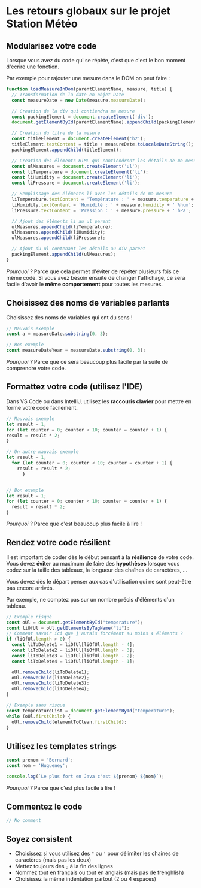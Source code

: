# Les retours globaux sur le projet Station Météo

## Modularisez votre code

Lorsque vous avez du code qui se répète, c'est que c'est le bon moment d'écrire une fonction.

Par exemple pour rajouter une mesure dans le DOM on peut faire :

```javascript
function loadMeasureInDom(parentElementName, measure, title) {
  // Transformation de la date en objet Date
  const measureDate = new Date(measure.measureDate);

  // Creation de la div qui contiendra ma mesure
  const packingElement = document.createElement('div');
  document.getElementById(parentElementName).appendChild(packingElement);

  // Creation du titre de la mesure
  const titleElement = document.createElement('h2');
  titleElement.textContent = title + measureDate.toLocaleDateString();
  packingElement.appendChild(titleElement);

  // Creation des éléments HTML qui contiendront les détails de ma mesure
  const ulMeasures = document.createElement('ul');
  const liTemperature = document.createElement('li');
  const liHumidity = document.createElement('li');
  const liPressure = document.createElement('li');

  // Remplissage des éléments li avec les détails de ma mesure
  liTemperature.textContent = 'Température : ' + measure.temperature + ' °C';
  liHumidity.textContent = 'Humidité : ' + measure.humidity + ' %hum';
  liPressure.textContent = 'Pression : ' + measure.pressure + ' hPa';

  // Ajout des éléments li au ul parent
  ulMeasures.appendChild(liTemperature);
  ulMeasures.appendChild(liHumidity);
  ulMeasures.appendChild(liPressure);

  // Ajout du ul contenant les détails au div parent
  packingElement.appendChild(ulMeasures);
}
```

_Pourquoi ?_ Parce que cela permet d'éviter de répéter plusieurs fois ce même code. Si vous avez besoin ensuite de changer l'affichage, ce sera facile d'avoir le **même comportement** pour toutes les mesures.

## Choisissez des noms de variables parlants

Choisissez des noms de variables qui ont du sens !

```javascript
// Mauvais exemple
const a = measureDate.substring(0, 3);

// Bon exemple
const measureDateYear = measureDate.substring(0, 3);
```

_Pourquoi ?_ Parce que ce sera beaucoup plus facile par la suite de comprendre votre code.

## Formattez votre code (utilisez l'IDE)

Dans VS Code ou dans IntelliJ, utilisez les **raccouris clavier** pour mettre en forme votre code facilement.

```javascript
// Mauvais exemple
let result = 1;
for (let counter = 0; counter < 10; counter = counter + 1) {
result = result * 2;
}

// Un autre mauvais exemple
let result = 1;
  for (let counter = 0; counter < 10; counter = counter + 1) {
    result = result * 2;
      }


// Bon exemple
let result = 1;
for (let counter = 0; counter < 10; counter = counter + 1) {
  result = result * 2;
}
```

_Pourquoi ?_ Parce que c'est beaucoup plus facile à lire !

## Rendez votre code résilient

Il est important de coder dès le début pensant à la **résilience** de votre code. Vous devez **éviter** au maximum de faire des **hypothèses** lorsque vous codez sur la taille des tableaux, la longueur des chaînes de caractères, ...

Vous devez dès le départ penser aux cas d'utilisation qui ne sont peut-être pas encore arrivés.

Par exemple, ne comptez pas sur un nombre précis d'éléments d'un tableau.

```javascript
// Exemple risqué
const oUl = document.getElementById("temperature");
const liOfUl = oUl.getElementsByTagName("li");
// Comment savoir ici que j'aurais forcément au moins 4 éléments ?
if (liOfUl.length > 0) {
  const liToDelete1 = liOfUl[liOfUl.length - 4];
  const liToDelete2 = liOfUl[liOfUl.length - 3];
  const liToDelete3 = liOfUl[liOfUl.length - 2];
  const liToDelete4 = liOfUl[liOfUl.length - 1];

  oUl.removeChild(liToDelete1);
  oUl.removeChild(liToDelete2);
  oUl.removeChild(liToDelete3);
  oUl.removeChild(liToDelete4);
}

// Exemple sans risque
const temperatureList = document.getElementById("temperature");
while (oUl.firstChild) {
  oUl.removeChild(elementToClean.firstChild);
}
```

## Utilisez les templates strings

```javascript
const prenom = 'Bernard';
const nom = 'Hugueney';

console.log(`Le plus fort en Java c'est ${prenom} ${nom}`);
```

_Pourquoi ?_ Parce que c'est plus facile à lire !

## Commentez le code

```javascript
// No comment
```

## Soyez consistent

- Choisissez si vous utilisez des `"` ou `'` pour délimiter les chaines de caractères (mais pas les deux)
- Mettez toujours des `;` à la fin des lignes
- Nommez tout en français ou tout en anglais (mais pas de frenghlish)
- Choisissez la même indentation partout (2 ou 4 espaces)
